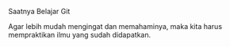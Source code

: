 Saatnya Belajar Git

Agar lebih mudah mengingat dan memahaminya, maka kita harus mempraktikan ilmu yang sudah didapatkan.
